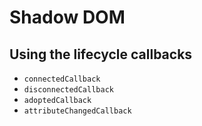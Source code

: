 # Shadow DOM

## Using the lifecycle callbacks

- `connectedCallback`
- `disconnectedCallback`
- `adoptedCallback`
- `attributeChangedCallback`

